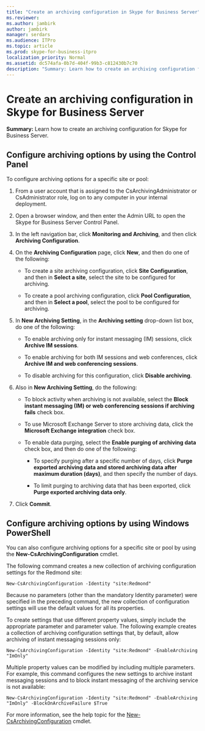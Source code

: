 ```yaml
---
title: "Create an archiving configuration in Skype for Business Server"
ms.reviewer: 
ms.author: jambirk
author: jambirk
manager: serdars
ms.audience: ITPro
ms.topic: article
ms.prod: skype-for-business-itpro
localization_priority: Normal
ms.assetid: dc574afa-0b7d-404f-99b3-c812430b7c70
description: "Summary: Learn how to create an archiving configuration for Skype for Business Server."
---
```


# Create an archiving configuration in Skype for Business Server

**Summary:** Learn how to create an archiving configuration for Skype for Business Server.
  
## Configure archiving options by using the Control Panel

To configure archiving options for a specific site or pool: 
  
1. From a user account that is assigned to the CsArchivingAdministrator or CsAdministrator role, log on to any computer in your internal deployment. 
    
2. Open a browser window, and then enter the Admin URL to open the Skype for Business Server Control Panel. 
    
3. In the left navigation bar, click **Monitoring and Archiving**, and then click **Archiving Configuration**.
    
4. On the **Archiving Configuration** page, click **New**, and then do one of the following: 
    
   - To create a site archiving configuration, click **Site Configuration**, and then in **Select a site**, select the site to be configured for archiving.
    
   - To create a pool archiving configuration, click **Pool Configuration**, and then in **Select a pool**, select the pool to be configured for archiving.
    
5. In **New Archiving Setting**, in the **Archiving setting** drop-down list box, do one of the following:
    
   - To enable archiving only for instant messaging (IM) sessions, click **Archive IM sessions**.
    
   - To enable archiving for both IM sessions and web conferences, click **Archive IM and web conferencing sessions**.
    
   - To disable archiving for this configuration, click **Disable archiving**.
    
6. Also in **New Archiving Setting**, do the following:
    
   - To block activity when archiving is not available, select the **Block instant messaging (IM) or web conferencing sessions if archiving fails** check box.
    
   - To use Microsoft Exchange Server to store archiving data, click the **Microsoft Exchange integration** check box.
    
   - To enable data purging, select the **Enable purging of archiving data** check box, and then do one of the following:
    
     - To specify purging after a specific number of days, click **Purge exported archiving data and stored archiving data after maximum duration (days)**, and then specify the number of days.
    
     - To limit purging to archiving data that has been exported, click **Purge exported archiving data only**.
    
7. Click **Commit**.
    
## Configure archiving options by using Windows PowerShell

You can also configure archiving options for a specific site or pool by using the **New-CsArchivingConfiguration** cmdlet.
  
The following command creates a new collection of archiving configuration settings for the Redmond site:
  
```
New-CsArchivingConfiguration -Identity "site:Redmond"
```

Because no parameters (other than the mandatory Identity parameter) were specified in the preceding command, the new collection of configuration settings will use the default values for all its properties. 
  
To create settings that use different property values, simply include the appropriate parameter and parameter value. The following example creates a collection of archiving configuration settings that, by default, allow archiving of instant messaging sessions only:
  
```
New-CsArchivingConfiguration -Identity "site:Redmond" -EnableArchiving "ImOnly"
```

Multiple property values can be modified by including multiple parameters. For example, this command configures the new settings to archive instant messaging sessions and to block instant messaging of the archiving service is not available:
  
```
New-CsArchivingConfiguration -Identity "site:Redmond" -EnableArchiving "ImOnly" -BlockOnArchiveFailure $True
```

For more information, see the help topic for the [New-CsArchivingConfiguration](https://docs.microsoft.com/powershell/module/skype/new-csarchivingconfiguration?view=skype-ps) cmdlet.
